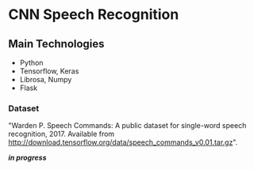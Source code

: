 # CNN Speech Recognition

## Main Technologies
- Python
- Tensorflow, Keras
- Librosa, Numpy
- Flask


### Dataset
"Warden P. Speech Commands: A public dataset for single-word
speech recognition, 2017. Available from
http://download.tensorflow.org/data/speech_commands_v0.01.tar.gz".





***in progress***
